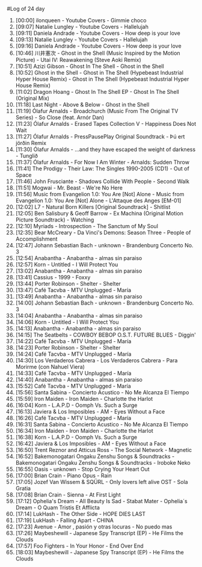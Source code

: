 #Log of 24 day

1. [00:00] ilonqueen - Youtube Covers - Gimmie choco
1. [09:07] Natalie Lungley - Youtube Covers - Hallelujah
1. [09:11] Daniela Andrade - Youtube Covers - How deep is your love
1. [09:13] Natalie Lungley - Youtube Covers - Hallelujah
1. [09:16] Daniela Andrade - Youtube Covers - How deep is your love
1. [10:46] 川井憲次 - Ghost in the Shell (Music Inspired by the Motion Picture) - Utai IV: Reawakening (Steve Aoki Remix)
1. [10:51] Azizi Gibson - Ghost In The Shell - Ghost in the Shell
1. [10:52] Ghost in the Shell - Ghost in The Shell (Hypebeast Industrial Hyper House Remix) - Ghost in The Shell (Hypebeast Industrial Hyper House Remix)
1. [11:02] Dragon Hoang - Ghost In The Shell EP - Ghost In The Shell (Original Mix)
1. [11:18] Last Night - Above & Below - Ghost in the Shell
1. [11:19] Ólafur Arnalds - Broadchurch (Music From The Original TV Series) - So Close (feat. Arnór Dan)
1. [11:23] Ólafur Arnalds - Erased Tapes Collection V - Happiness Does Not Wait
1. [11:27] Ólafur Arnalds - PressPausePlay Original Soundtrack - Þú ert jörðin Remix
1. [11:30] Ólafur Arnalds - ...and they have escaped the weight of darkness - Tunglið
1. [11:37] Ólafur Arnalds - For Now I Am Winter - Arnalds: Sudden Throw
1. [11:41] The Prodigy - Their Law: The Singles 1990-2005 (CD1) - Out of Space
1. [11:46] John Frusciante - Shadows Collide With People - Second Walk
1. [11:51] Mogwai - Mr. Beast - We're No Here
1. [11:56] Music from Evangelion 1.0: You Are [Not] Alone - Music from Evangelion 1.0: You Are [Not] Alone - L'Attaque des Anges [EM-01]
1. [12:02] L7 - Natural Born Killers [Original Soundtrack] - Shitlist
1. [12:05] Ben Salisbury & Geoff Barrow - Ex Machina (Original Motion Picture Soundtrack) - Watching
1. [12:10] Myriads - Introspection - The Sanctum of My Soul
1. [12:35] Bear McCreary - Da Vinci's Demons: Season Three - People of Accomplishment
1. [12:47] Johann Sebastian Bach - unknown - Brandenburg Concerto No. 3
1. [12:54] Anabantha - Anabantha - almas sin paraiso
1. [12:57] Korn - Untitled - I Will Protect You
1. [13:02] Anabantha - Anabantha - almas sin paraiso
1. [13:41] Cassius - 1999 - Foxxy
1. [13:44] Porter Robinson - Shelter - Shelter
1. [13:47] Café Tacvba - MTV Unplugged - María
1. [13:49] Anabantha - Anabantha - almas sin paraiso
1. [14:00] Johann Sebastian Bach - unknown - Brandenburg Concerto No. 3
1. [14:04] Anabantha - Anabantha - almas sin paraiso
1. [14:06] Korn - Untitled - I Will Protect You
1. [14:13] Anabantha - Anabantha - almas sin paraiso
1. [14:15] The Seatbelts - COWBOY BEBOP O.S.T. FUTURE BLUES - Diggin'
1. [14:22] Café Tacvba - MTV Unplugged - María
1. [14:23] Porter Robinson - Shelter - Shelter
1. [14:24] Café Tacvba - MTV Unplugged - María
1. [14:30] Los Verdaderos Cabrera - Los Verdaderos Cabrera - Para Morirme (con Nahuel Viera)
1. [14:33] Café Tacvba - MTV Unplugged - María
1. [14:40] Anabantha - Anabantha - almas sin paraiso
1. [15:52] Café Tacvba - MTV Unplugged - María
1. [15:56] Santa Sabina - Concierto Acustico - No Me Alcanza El Tiempo
1. [15:59] Iron Maiden - Iron Maiden - Charlotte the Harlot
1. [16:04] Korn - L.A.P.D - Oomph Vs. Such a Surge
1. [16:13] Javiera & Los Imposibles - AM - Eyes Without a Face
1. [16:26] Café Tacvba - MTV Unplugged - María
1. [16:31] Santa Sabina - Concierto Acustico - No Me Alcanza El Tiempo
1. [16:34] Iron Maiden - Iron Maiden - Charlotte the Harlot
1. [16:38] Korn - L.A.P.D - Oomph Vs. Such a Surge
1. [16:42] Javiera & Los Imposibles - AM - Eyes Without a Face
1. [16:50] Trent Reznor and Atticus Ross - The Social Network - Magnetic
1. [16:52] Bakemonogatari Ongaku Zenshu Songs & Soundtracks - Bakemonogatari Ongaku Zenshu Songs & Soundtracks - Iroboke Neko
1. [16:55] Oasis - unknown - Stop Crying Your Heart Out
1. [17:00] Brian Crain - Piano Opus - Rain
1. [17:05] Jozef Van Wissem & SQÜRL - Only lovers left alive OST - Sola Gratia
1. [17:08] Brian Crain - Sienna - At First Light
1. [17:12] Ophelia's Dream - All Beauty Is Sad - Stabat Mater - Ophelia´s Dream - O Quam Tristis Et Afflicta
1. [17:14] LukHash - The Other Side - HOPE DIES LAST
1. [17:19] LukHash - Falling Apart - CHINA
1. [17:23] Avenue - Amor , pasión y otras locuras - No puedo mas
1. [17:26] Maybeshewill - Japanese Spy Transcript (EP) - He Films the Clouds
1. [17:57] Foo Fighters - In Your Honor - End Over End
1. [18:03] Maybeshewill - Japanese Spy Transcript (EP) - He Films the Clouds
